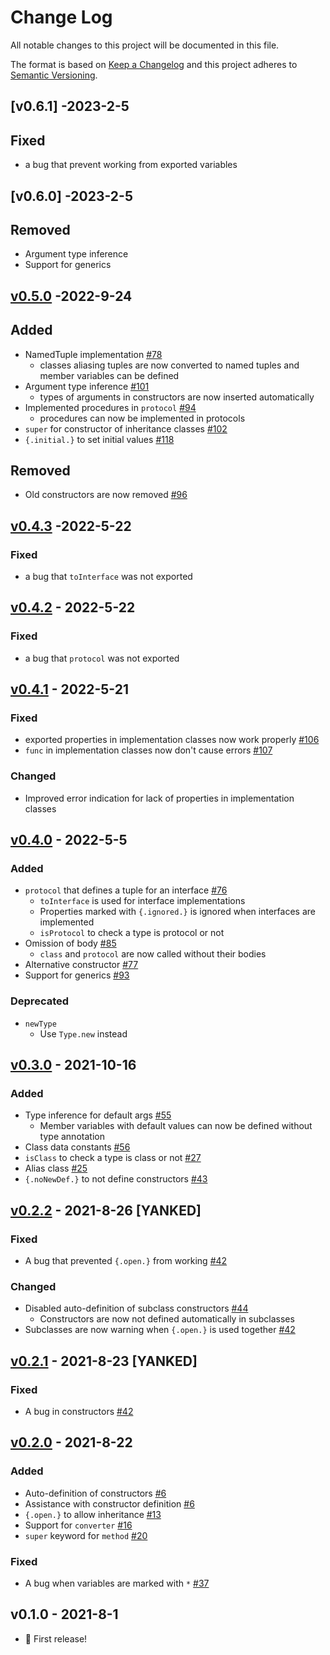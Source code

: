# Change Log
All notable changes to this project will be documented in this file.

The format is based on [Keep a Changelog](http://keepachangelog.com/)
and this project adheres to [Semantic Versioning](http://semver.org/).

## [v0.6.1] -2023-2-5
## Fixed
- a bug that prevent working from exported variables

## [v0.6.0] -2023-2-5
## Removed
- Argument type inference
- Support for generics

## [v0.5.0] -2022-9-24
## Added
- NamedTuple implementation [#78](https://github.com/Glasses-Neo/OOlib/issues/78)
  - classes aliasing tuples are now converted to named tuples and member variables can be defined
- Argument type inference [#101](https://github.com/Glasses-Neo/OOlib/issues/101)
  - types of arguments in constructors are now inserted automatically
- Implemented procedures in `protocol` [#94](https://github.com/Glasses-Neo/OOlib/issues/94)
  - procedures can now be implemented in protocols
- `super` for constructor of inheritance classes [#102](https://github.com/Glasses-Neo/OOlib/issues/102)
- `{.initial.}` to set initial values [#118](https://github.com/Glasses-Neo/OOlib/issues/118)

## Removed
- Old constructors are now removed [#96](https://github.com/Glasses-Neo/OOlib/issues/96)

## [v0.4.3] -2022-5-22
### Fixed
- a bug that `toInterface` was not exported

## [v0.4.2] - 2022-5-22
### Fixed
- a bug that `protocol` was not exported

## [v0.4.1] - 2022-5-21
### Fixed
- exported properties in implementation classes now work properly [#106](https://github.com/Glasses-Neo/OOlib/issues/106)
- `func` in implementation classes now don't cause errors [#107](https://github.com/Glasses-Neo/OOlib/issues/107)

### Changed
- Improved error indication for lack of properties in implementation classes

## [v0.4.0] - 2022-5-5
### Added
- `protocol` that defines a tuple for an interface [#76](https://github.com/Glasses-Neo/OOlib/issues/76)
  - `toInterface` is used for interface implementations
  - Properties marked with `{.ignored.}` is ignored when interfaces are implemented
  - `isProtocol` to check a type is protocol or not
- Omission of body [#85](https://github.com/Glasses-Neo/OOlib/issues/85)
  - `class` and `protocol` are now called without their bodies
- Alternative constructor [#77](https://github.com/Glasses-Neo/OOlib/issues/77)
- Support for generics [#93](https://github.com/Glasses-Neo/OOlib/issues/93)

### Deprecated
- `newType`
  - Use `Type.new` instead

## [v0.3.0] - 2021-10-16
### Added
- Type inference for default args [#55](https://github.com/Glasses-Neo/OOlib/pull/55)
  - Member variables with default values can now be defined without type annotation
- Class data constants [#56](https://github.com/Glasses-Neo/OOlib/issues/56)
- `isClass` to check a type is class or not [#27](https://github.com/Glasses-Neo/OOlib/issues/27)
- Alias class [#25](https://github.com/Glasses-Neo/OOlib/issues/25)
- `{.noNewDef.}` to not define constructors [#43](https://github.com/Glasses-Neo/OOlib/issues/43)

## [v0.2.2] - 2021-8-26 [YANKED]
### Fixed
- A bug that prevented `{.open.}` from working [#42](https://github.com/Glasses-Neo/OOlib/issues/42)

### Changed
- Disabled auto-definition of subclass constructors [#44](https://github.com/Glasses-Neo/OOlib/issues/44)
  - Constructors are now not defined automatically in subclasses
- Subclasses are now warning when `{.open.}` is used together [#42](https://github.com/Glasses-Neo/OOlib/issues/42)

## [v0.2.1] - 2021-8-23 [YANKED]
### Fixed
- A bug in constructors [#42](https://github.com/Glasses-Neo/OOlib/issues/45)

## [v0.2.0] - 2021-8-22
### Added
- Auto-definition of constructors [#6](https://github.com/Glasses-Neo/OOlib/issues/6)
- Assistance with constructor definition [#6](https://github.com/Glasses-Neo/OOlib/issues/)
- `{.open.}` to allow inheritance [#13](https://github.com/Glasses-Neo/OOlib/issues/13)
- Support for `converter` [#16](https://github.com/Glasses-Neo/OOlib/issues/16)
- `super` keyword for `method` [#20](https://github.com/Glasses-Neo/OOlib/issues/20)

### Fixed
- A bug when variables are marked with `*` [#37](https://github.com/Glasses-Neo/OOlib/issues/37)
## v0.1.0 - 2021-8-1
- 🎉 First release!

[v0.5.0]: https://github.com/Glasses-Neo/OOlib/compare/0.4.3..0.5.0
[v0.4.3]: https://github.com/Glasses-Neo/OOlib/compare/0.4.2..0.4.3
[v0.4.2]: https://github.com/Glasses-Neo/OOlib/compare/0.4.1..0.4.2
[v0.4.1]: https://github.com/Glasses-Neo/OOlib/compare/0.4.0..0.4.1
[v0.4.0]: https://github.com/Glasses-Neo/OOlib/compare/0.3.0...0.4.0
[v0.3.0]: https://github.com/Glasses-Neo/OOlib/compare/0.2.2...0.3.0
[v0.2.2]: https://github.com/Glasses-Neo/OOlib/compare/0.2.1...0.2.2
[v0.2.1]: https://github.com/Glasses-Neo/OOlib/compare/0.2.0...0.2.1
[v0.2.0]: https://github.com/Glasses-Neo/OOlib/compare/0.1.0...0.2.0

